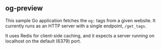 ## og-preview

This sample Go application fetches the `og:` tags from a given
website. It currently runs as an HTTP server with a single endpoint,
`/get_tags`. 

It uses Redis for client-side caching, and it expects a server running
on localhost on the default (6379) port.
